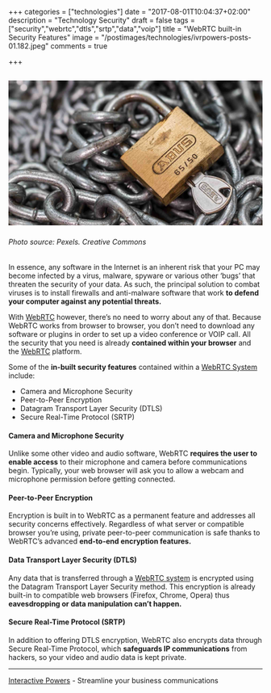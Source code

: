 +++
categories = ["technologies"]
date = "2017-08-01T10:04:37+02:00"
description = "Technology Security"
draft = false
tags = ["security","webrtc","dtls","srtp","data","voip"]
title = "WebRTC built-in Security Features"
image = "/postimages/technologies/ivrpowers-posts-01.182.jpeg"
comments = true

+++

![padlock](/postimages/technologies/ivrpowers-posts-01.182.jpeg)
-----------------
###### Photo source: Pexels. Creative Commons


In essence, any software in the Internet is an inherent risk that your PC may become infected by a virus, malware, spyware or various other ‘bugs’ that threaten the security of your data. As such, the principal solution to combat viruses is to install firewalls and anti-malware software that work **to defend your computer against any potential threats.**

With [WebRTC](http://blog.ivrpowers.com/post/technologies/what-is-webrtc/) however, there’s no need to worry about any of that. Because WebRTC works from browser to browser, you don’t need to download any software or plugins in order to set up a video conference or VOIP call. All the security that you need is already **contained within your browser** and the [WebRTC](http://blog.ivrpowers.com/post/technologies/what-is-webrtc/) platform.

Some of the **in-built security features** contained within a [WebRTC System](http://blog.ivrpowers.com/post/marketing/webrtc-system-benefits/) include:
	
- Camera and Microphone Security
- Peer-to-Peer Encryption
- Datagram Transport Layer Security (DTLS)
- Secure Real-Time Protocol (SRTP)


#### Camera and Microphone Security

Unlike some other video and audio software, WebRTC **requires the user to enable access** to their microphone and camera before communications begin. Typically, your web browser will ask you to allow a webcam and microphone permission before getting connected.


#### Peer-to-Peer Encryption

Encryption is built in to WebRTC as a permanent feature and addresses all security concerns effectively. Regardless of what server or compatible browser you’re using, private peer-to-peer communication is safe thanks to WebRTC’s advanced **end-to-end encryption features.**


#### Data Transport Layer Security (DTLS)

Any data that is transferred through a [WebRTC system](http://blog.ivrpowers.com/post/marketing/webrtc-system-benefits/) is encrypted using the Datagram Transport Layer Security method. This encryption is already built-in to compatible web browsers (Firefox, Chrome, Opera) thus **eavesdropping or data manipulation can’t happen.**


#### Secure Real-Time Protocol (SRTP)

In addition to offering DTLS encryption, WebRTC also encrypts data through Secure Real-Time Protocol, which **safeguards IP communications** from hackers, so your video and audio data is kept private.

---
[Interactive Powers](http://www.ivrpowers.com/ ) - Streamline your business communications


